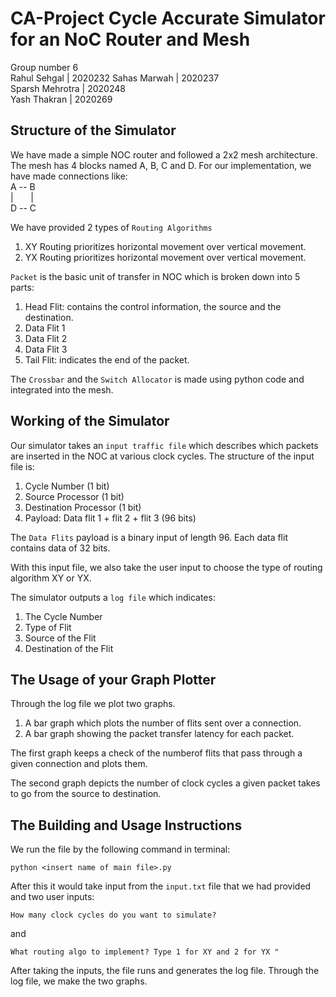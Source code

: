 # CA-Project Cycle Accurate Simulator for an NoC Router and Mesh

Group number 6  
Rahul Sehgal | 2020232
Sahas Marwah | 2020237  
Sparsh Mehrotra | 2020248  
Yash Thakran | 2020269


## Structure of the Simulator

We have made a simple NOC router and followed a 2x2 mesh architecture.   
The mesh has 4 blocks named A, B, C and D.  For our implementation, we have made connections like:  
A -- B  
| &nbsp; &nbsp; &nbsp; |  
D -- C 

We have provided 2 types of ```Routing Algorithms```  
1. XY Routing prioritizes horizontal movement over vertical movement.
2. YX Routing prioritizes horizontal movement over vertical movement.

```Packet``` is the basic unit of transfer in NOC which is broken down into 5 parts:
1. Head Flit: contains the control information, the source and the destination.
2. Data Flit 1
3. Data Flit 2
4. Data Flit 3
5. Tail Flit: indicates the end of the packet.

The ```Crossbar``` and the ```Switch Allocator``` is made using python code and integrated into the mesh.


## Working of the Simulator

Our simulator takes an ```input traffic file``` which describes which packets are inserted in the NOC at various clock cycles. The structure of the input file is:
1. Cycle Number (1 bit)
2. Source Processor (1 bit)
3. Destination Processor (1 bit)
4. Payload: Data flit 1 + flit 2 + flit 3 (96 bits)

The ```Data Flits``` payload is a binary input of length 96.
Each data flit contains data of 32 bits. 

With this input file, we also take the user input to choose the type of routing algorithm XY or YX.

The simulator outputs a ```log file``` which indicates:
1. The Cycle Number
2. Type of Flit
3. Source of the Flit
4. Destination of the Flit


## The Usage of your Graph Plotter
Through the log file we plot two graphs.
1. A bar graph which plots the number of flits sent over a connection. 
2. A bar graph showing the packet transfer latency for each packet.

The first graph keeps a check of the numberof flits that pass through a given connection and plots them.

The second graph depicts the number of clock cycles a given packet takes to go from the source to destination.

## The Building and Usage Instructions
We run the file by the following command in terminal:

    python <insert name of main file>.py

After this it would take input from the ```input.txt``` file that we had provided and two user inputs:

    How many clock cycles do you want to simulate?

and

    What routing algo to implement? Type 1 for XY and 2 for YX "

After taking the inputs, the file runs and generates the log file. 
Through the log file, we make the two graphs.
